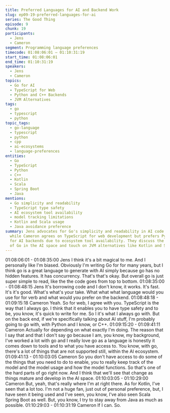 ```yaml
---
title: Preferred Languages for AI and Backend Work
slug: ep09-19-preferred-languages-for-ai
series: The Good Thing
episode: 9
chunk: 19
participants:
  - Jens
  - Cameron
segment: Programming language preferences
timecode: 01:08:06:01 – 01:10:31:19
start_time: 01:08:06:01
end_time: 01:10:31:19
speakers:
  - Jens
  - Cameron
topics:
  - Go for AI
  - TypeScript for Web
  - Python and C++ Backends
  - JVM Alternatives
tags:
  - go
  - typescript
  - python
topic_tags:
  - go-language
  - typescript
  - python
  - cpp
  - ai-ecosystems
  - language-preferences
entities:
  - Go
  - TypeScript
  - Python
  - C++
  - Kotlin
  - Scala
  - Spring Boot
  - Java
mentions:
  - Go simplicity and readability
  - TypeScript type safety
  - AI ecosystem tool availability
  - model tracking limitations
  - Kotlin and Scala usage
  - Java avoidance preference
summary: Jens advocates for Go's simplicity and readability in AI code generation,
  while Cameron agrees on TypeScript for web development but prefers Python or C++
  for AI backends due to ecosystem tool availability. They discuss the limitations
  of Go in the AI space and touch on JVM alternatives like Kotlin and Scala.
---
```


01:08:06:01 - 01:08:35:00
Jens
I think it's a bit magical to me. And I personally like I'm biased. Obviously I'm writing Go for for
many years, but I think go is a great language to generate with AI simply because go has no
hidden features. It has concurrency. That's that's okay. But overall go is just super simple to
read, like the the code goes from top to bottom.
01:08:35:00 - 01:08:48:15
Jens
It's borrowing code and I don't know, it works. It's fast. It's it's good. What's what's your take.
What what what language would you use for for verb and what would you prefer on the
backend.
01:08:48:18 - 01:09:15:18
Cameron
Yeah. So for web, I agree with you. TypeScript is the way that I always go. I think that it enables
you to have type safety and to be, you know, it's quick to write for me. So I it's what I always go
with. But on the back end, if we're specifically talking about AI stuff, I'm probably going to go
with, with Python and I know, or C++.
01:09:15:20 - 01:09:41:11
Cameron
Actually for depending on what exactly I'm doing. The reason that I say that and that I don't say
go because I am, you know, my background, I've worked a lot with go and I really love go as a
language is honestly it comes down to tools and to what you have access to. You know, with go,
there's a lot of things that are not supported still, within the AI ecosystem.
01:09:41:13 - 01:10:03:05
Cameron
So you don't have access to do some of the things that you need to do to enable, you to really
keep track of the model and the model usage and how the model functions. So that's one of the
hard parts of go right now. And I think that we'll see that change as things mature and develop in
the AI space.
01:10:03:05 - 01:10:29:00
Cameron
But, yeah, that's really where I'm at right there. As for Kotlin, I've seen that a lot too. I'm not a
huge fan, just out of personal preference, but, I have seen it being used and I've seen, you
know, I've also seen Scala Spring Boot as well. But, you know, I try to stay away from Java as
much as possible.
01:10:29:03 - 01:10:31:19
Cameron
If I can. So.